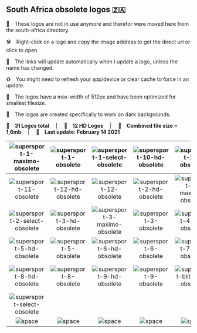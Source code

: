 ## South Africa obsolete logos 🇿🇦

🚚 These logos are not in use anymore and therefor were moved here from the south-africa directory.

🛠 Right-click on a logo and copy the image address to get the direct url or click to open.

🔗 The links will update automatically when I update a logo, unless the name has changed.

♻️ You might need to refresh your app/device or clear cache to force in an update.

📐 The logos have a max-width of 512px and have been optimized for smallest filesize.

🖤 The logos are created specifically to work on dark backgrounds.

🎨 __31 Logos total__  |  💎 __12 HD Logos__  |  💾 __Combined file size = 1,6mb__  |  📅 __Last update: February 14 2021__

| ![supersport-1-maximo-obsolete] | ![supersport-1-obsolete] | ![supersport-1-select-obsolete] | ![supersport-10-hd-obsolete] | ![supersport-10-obsolete] | ![supersport-11-hd-obsolete] |
|:-:|:-:|:-:|:-:|:-:|:-:|
| ![supersport-11-obsolete] | ![supersport-12-hd-obsolete] | ![supersport-12-obsolete] | ![supersport-2-hd-obsolete] | ![supersport-2-maximo-obsolete] | ![supersport-2-obsolete] |
| ![supersport-2-select-obsolete] | ![supersport-3-hd-obsolete] | ![supersport-3-maximo-obsolete] | ![supersport-3-obsolete] | ![supersport-4-hd-obsolete] | ![supersport-4-obsolete] |
| ![supersport-5-hd-obsolete] | ![supersport-5-obsolete] | ![supersport-6-hd-obsolete] | ![supersport-6-obsolete] | ![supersport-7-hd-obsolete] | ![supersport-7-obsolete] |
| ![supersport-8-hd-obsolete] | ![supersport-8-obsolete] | ![supersport-9-hd-obsolete] | ![supersport-9-obsolete] | ![supersport-blitz-hd-obsolete] | ![supersport-maximo-360-obsolete] |
| ![supersport-select-obsolete] |  |  |  |  |  |
| ![space] | ![space] | ![space] | ![space] | ![space] | ![space] |

[supersport-1-maximo-obsolete]:https://raw.githubusercontent.com/Tapiosinn/tv-logos/master/countries/south-africa/obsolete/supersport-1-maximo-za-obsolete.png
[supersport-1-obsolete]:https://raw.githubusercontent.com/Tapiosinn/tv-logos/master/countries/south-africa/obsolete/supersport-1-za-obsolete.png
[supersport-1-select-obsolete]:https://raw.githubusercontent.com/Tapiosinn/tv-logos/master/countries/south-africa/obsolete/supersport-1-select-za-obsolete.png
[supersport-10-hd-obsolete]:https://raw.githubusercontent.com/Tapiosinn/tv-logos/master/countries/south-africa/obsolete/supersport-10-hd-za-obsolete.png
[supersport-10-obsolete]:https://raw.githubusercontent.com/Tapiosinn/tv-logos/master/countries/south-africa/obsolete/supersport-10-za-obsolete.png
[supersport-11-hd-obsolete]:https://raw.githubusercontent.com/Tapiosinn/tv-logos/master/countries/south-africa/obsolete/supersport-11-hd-za-obsolete.png
[supersport-11-obsolete]:https://raw.githubusercontent.com/Tapiosinn/tv-logos/master/countries/south-africa/obsolete/supersport-11-za-obsolete.png
[supersport-12-hd-obsolete]:https://raw.githubusercontent.com/Tapiosinn/tv-logos/master/countries/south-africa/obsolete/supersport-12-hd-za-obsolete.png
[supersport-12-obsolete]:https://raw.githubusercontent.com/Tapiosinn/tv-logos/master/countries/south-africa/obsolete/supersport-12-za-obsolete.png
[supersport-2-hd-obsolete]:https://raw.githubusercontent.com/Tapiosinn/tv-logos/master/countries/south-africa/obsolete/supersport-2-hd-za-obsolete.png
[supersport-2-maximo-obsolete]:https://raw.githubusercontent.com/Tapiosinn/tv-logos/master/countries/south-africa/obsolete/supersport-2-maximo-za-obsolete.png
[supersport-2-obsolete]:https://raw.githubusercontent.com/Tapiosinn/tv-logos/master/countries/south-africa/obsolete/supersport-2-za-obsolete.png
[supersport-2-select-obsolete]:https://raw.githubusercontent.com/Tapiosinn/tv-logos/master/countries/south-africa/obsolete/supersport-2-select-za-obsolete.png
[supersport-3-hd-obsolete]:https://raw.githubusercontent.com/Tapiosinn/tv-logos/master/countries/south-africa/obsolete/supersport-3-hd-za-obsolete.png
[supersport-3-maximo-obsolete]:https://raw.githubusercontent.com/Tapiosinn/tv-logos/master/countries/south-africa/obsolete/supersport-3-maximo-za-obsolete.png
[supersport-3-obsolete]:https://raw.githubusercontent.com/Tapiosinn/tv-logos/master/countries/south-africa/obsolete/supersport-3-za-obsolete.png
[supersport-4-hd-obsolete]:https://raw.githubusercontent.com/Tapiosinn/tv-logos/master/countries/south-africa/obsolete/supersport-4-hd-za-obsolete.png
[supersport-4-obsolete]:https://raw.githubusercontent.com/Tapiosinn/tv-logos/master/countries/south-africa/obsolete/supersport-4-za-obsolete.png
[supersport-5-hd-obsolete]:https://raw.githubusercontent.com/Tapiosinn/tv-logos/master/countries/south-africa/obsolete/supersport-5-hd-za-obsolete.png
[supersport-5-obsolete]:https://raw.githubusercontent.com/Tapiosinn/tv-logos/master/countries/south-africa/obsolete/supersport-5-za-obsolete.png
[supersport-6-hd-obsolete]:https://raw.githubusercontent.com/Tapiosinn/tv-logos/master/countries/south-africa/obsolete/supersport-6-hd-za-obsolete.png
[supersport-6-obsolete]:https://raw.githubusercontent.com/Tapiosinn/tv-logos/master/countries/south-africa/obsolete/supersport-6-za-obsolete.png
[supersport-7-hd-obsolete]:https://raw.githubusercontent.com/Tapiosinn/tv-logos/master/countries/south-africa/obsolete/supersport-7-hd-za-obsolete.png
[supersport-7-obsolete]:https://raw.githubusercontent.com/Tapiosinn/tv-logos/master/countries/south-africa/obsolete/supersport-7-za-obsolete.png
[supersport-8-hd-obsolete]:https://raw.githubusercontent.com/Tapiosinn/tv-logos/master/countries/south-africa/obsolete/supersport-8-hd-za-obsolete.png
[supersport-8-obsolete]:https://raw.githubusercontent.com/Tapiosinn/tv-logos/master/countries/south-africa/obsolete/supersport-8-za-obsolete.png
[supersport-9-hd-obsolete]:https://raw.githubusercontent.com/Tapiosinn/tv-logos/master/countries/south-africa/obsolete/supersport-9-hd-za-obsolete.png
[supersport-9-obsolete]:https://raw.githubusercontent.com/Tapiosinn/tv-logos/master/countries/south-africa/obsolete/supersport-9-za-obsolete.png
[supersport-blitz-hd-obsolete]:https://raw.githubusercontent.com/Tapiosinn/tv-logos/master/countries/south-africa/obsolete/supersport-blitz-hd-za-obsolete.png
[supersport-maximo-360-obsolete]:https://raw.githubusercontent.com/Tapiosinn/tv-logos/master/countries/south-africa/obsolete/supersport-maximo-360-za-obsolete.png
[supersport-select-obsolete]:https://raw.githubusercontent.com/Tapiosinn/tv-logos/master/countries/south-africa/obsolete/supersport-select-za-obsolete.png

[space]:https://github.com/Tapiosinn/tv-logos/blob/master/misc/%CE%A9/space-1500.png
